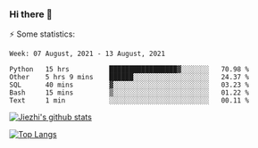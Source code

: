 ### Hi there 👋

⚡ Some statistics:

<!--START_SECTION:waka-->
```text
Week: 07 August, 2021 - 13 August, 2021

Python   15 hrs          █████████████████▓░░░░░░░   70.98 % 
Other    5 hrs 9 mins    ██████░░░░░░░░░░░░░░░░░░░   24.37 % 
SQL      40 mins         ▓░░░░░░░░░░░░░░░░░░░░░░░░   03.23 % 
Bash     15 mins         ▒░░░░░░░░░░░░░░░░░░░░░░░░   01.22 % 
Text     1 min           ░░░░░░░░░░░░░░░░░░░░░░░░░   00.11 % 
```
<!--END_SECTION:waka-->

[![Jiezhi's github stats](https://github-readme-stats.vercel.app/api?username=Jiezhi&show_icons=true)](https://github.com/Jiezhi/github-readme-stats)

[![Top Langs](https://github-readme-stats.vercel.app/api/top-langs/?username=Jiezhi&hide=javascript,html)](https://github.com/Jiezhi/github-readme-stats)
<!--
**Jiezhi/Jiezhi** is a ✨ _special_ ✨ repository because its `README.md` (this file) appears on your GitHub profile.

Here are some ideas to get you started:

- 🔭 I’m currently working on ...
- 🌱 I’m currently learning ...
- 👯 I’m looking to collaborate on ...
- 🤔 I’m looking for help with ...
- 💬 Ask me about ...
- 📫 How to reach me: ...
- 😄 Pronouns: ...
- ⚡ Fun fact: ...
-->


